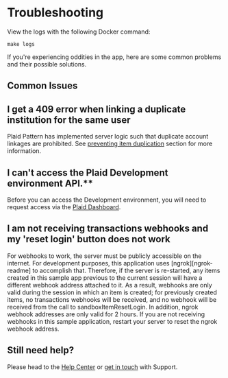 # Troubleshooting

View the logs with the following Docker command:

```shell
make logs
```

If you're experiencing oddities in the app, here are some common problems and their possible solutions.

## Common Issues

## I get a 409 error when linking a duplicate institution for the same user

Plaid Pattern has implemented server logic such that duplicate account linkages are prohibited. See [preventing item duplication](https://github.com/plaid/pattern/tree/master/server#preventing-item-duplication) section for more information.

## I can't access the Plaid Development environment API.\*\*

Before you can access the Development environment, you will need to request access via the [Plaid Dashboard](https://dashboard.plaid.com/overview/development).

## I am not receiving transactions webhooks and my 'reset login' button does not work

For webhooks to work, the server must be publicly accessible on the internet. For development purposes, this application uses [ngrok][ngrok-readme] to accomplish that. Therefore, if the server is re-started, any items created in this sample app previous to the current session will have a different webhook address attached to it. As a result, webhooks are only valid during the session in which an item is created; for previously created items, no transactions webhooks will be received, and no webhook will be received from the call to sandboxItemResetLogin. In addition, ngrok webhook addresses are only valid for 2 hours. If you are not receiving webhooks in this sample application, restart your server to reset the ngrok webhook address.

## Still need help?

Please head to the [Help Center](https://support.plaid.com/hc/en-us) or [get in touch](https://dashboard.plaid.com/support/new) with Support.
